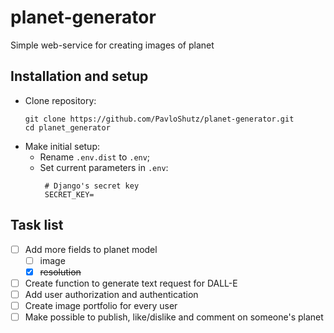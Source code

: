 # planet-generator
Simple web-service for creating images of planet


## Installation and setup

- Clone repository:
    ```commandline
    git clone https://github.com/PavloShutz/planet-generator.git
    cd planet_generator
    ```
- Make initial setup:
  * Rename `.env.dist` to `.env`;
  * Set current parameters in `.env`:
     ```dotenv
      # Django's secret key
      SECRET_KEY=
      ```

## Task list
- [ ] Add more fields to planet model
  - [ ] image
  - [x] ~~resolution~~
- [ ] Create function to generate text request for DALL-E
- [ ] Add user authorization and authentication
- [ ] Create image portfolio for every user
- [ ] Make possible to publish, like/dislike and comment on someone's planet